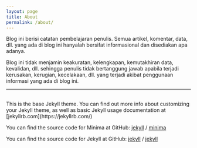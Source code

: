 ```yaml
---
layout: page
title: About
permalink: /about/
---
```


Blog ini berisi catatan pembelajaran penulis. Semua artikel, komentar, data, dll. yang ada di blog ini hanyalah bersifat informasional dan disediakan apa adanya.

Blog ini tidak menjamin keakuratan, kelengkapan, kemutakhiran data, kevalidan, dll. sehingga penulis tidak bertanggung jawab apabila terjadi kerusakan, kerugian, kecelakaan, dll. yang terjadi akibat penggunaan informasi yang ada di blog ini.

---
<br>
This is the base Jekyll theme. You can find out more info about customizing your Jekyll theme, as well as basic Jekyll usage documentation at [jekyllrb.com](https://jekyllrb.com/)

You can find the source code for Minima at GitHub:
[jekyll][jekyll-organization] /
[minima](https://github.com/jekyll/minima)

You can find the source code for Jekyll at GitHub:
[jekyll][jekyll-organization] /
[jekyll](https://github.com/jekyll/jekyll)


[jekyll-organization]: https://github.com/jekyll
